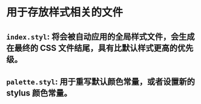 # 用于存放样式相关的文件

## `index.styl`: 将会被自动应用的全局样式文件，会生成在最终的 CSS 文件结尾，具有比默认样式更高的优先级。

## `palette.styl`: 用于重写默认颜色常量，或者设置新的 stylus 颜色常量。
